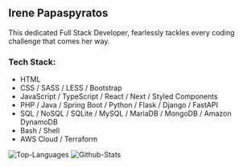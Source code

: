 ## Irene Papaspyratos

This dedicated Full Stack Developer, fearlessly tackles every coding challenge that comes her way.

### Tech Stack:

- HTML 
- CSS / SASS / LESS / Bootstrap 
- JavaScript / TypeScript / React / Next / Styled Components 
- PHP / Java / Spring Boot / Python / Flask / Django / FastAPI 
- SQL / NoSQL / SQLite / MySQL / MariaDB / MongoDB / Amazon DynamoDB 
- Bash / Shell 
- AWS Cloud / Terraform 


![Top-Languages](https://github-readme-stats.vercel.app/api/top-langs/?username=irenepapaspyratos&theme=default&hide_border=false&include_all_commits=true&count_private=true&langs_count=10&layout=compact) 
![Github-Stats](https://github-readme-stats.vercel.app/api?username=irenepapaspyratos&custom_title=Irene+Papaspyratos%27+GitHub+Stats&theme=default&hide_border=false&include_all_commits=true&count_private=true&line_height=28) 
